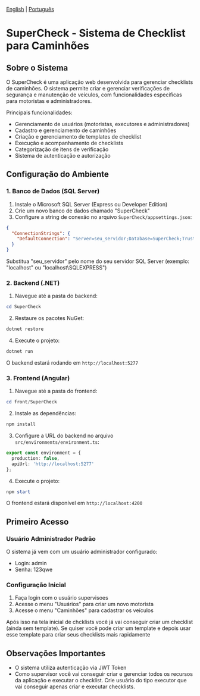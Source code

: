 [English](README.md) | [Português](README_PT.md)

# SuperCheck - Sistema de Checklist para Caminhões

## Sobre o Sistema

O SuperCheck é uma aplicação web desenvolvida para gerenciar checklists de caminhões. O sistema permite criar e gerenciar verificações de segurança e manutenção de veículos, com funcionalidades específicas para motoristas e administradores.

Principais funcionalidades:
- Gerenciamento de usuários (motoristas, executores e administradores)
- Cadastro e gerenciamento de caminhões
- Criação e gerenciamento de templates de checklist
- Execução e acompanhamento de checklists
- Categorização de itens de verificação
- Sistema de autenticação e autorização

## Configuração do Ambiente

### 1. Banco de Dados (SQL Server)

1. Instale o Microsoft SQL Server (Express ou Developer Edition)
2. Crie um novo banco de dados chamado "SuperCheck"
3. Configure a string de conexão no arquivo `SuperCheck/appsettings.json`:

```json
{
  "ConnectionStrings": {
    "DefaultConnection": "Server=seu_servidor;Database=SuperCheck;Trusted_Connection=True;TrustServerCertificate=True;"
  }
}
```

Substitua "seu_servidor" pelo nome do seu servidor SQL Server (exemplo: "localhost" ou "localhost\\SQLEXPRESS")

### 2. Backend (.NET)

1. Navegue até a pasta do backend:
```powershell
cd SuperCheck
```

2. Restaure os pacotes NuGet:
```powershell
dotnet restore
```

4. Execute o projeto:
```powershell
dotnet run
```

O backend estará rodando em `http://localhost:5277`

### 3. Frontend (Angular)

1. Navegue até a pasta do frontend:
```powershell
cd front/SuperCheck
```

2. Instale as dependências:
```powershell
npm install
```

3. Configure a URL do backend no arquivo `src/environments/environment.ts`:
```typescript
export const environment = {
  production: false,
  apiUrl: 'http://localhost:5277'
};
```

4. Execute o projeto:
```powershell
npm start
```

O frontend estará disponível em `http://localhost:4200`

## Primeiro Acesso

### Usuário Administrador Padrão
O sistema já vem com um usuário administrador configurado:
- Login: admin
- Senha: 123qwe

### Configuração Inicial

1. Faça login com o usuário supervisoes
2. Acesse o menu "Usuários" para criar um novo motorista
3. Acesse o menu "Caminhões" para cadastrar os veículos

Após isso na tela inicial de chcklists você já vai conseguir criar um checklist (ainda sem template). Se quiser você pode criar um template e depois usar esse template para criar seus checklists mais rapidamente

## Observações Importantes

- O sistema utiliza autenticação via JWT Token
- Como supervisor você vai conseguir criar e gerenciar todos os recursos da aplicação e executar o checklist. Crie usuário do tipo executor que vai conseguir apenas criar e executar checklists.
